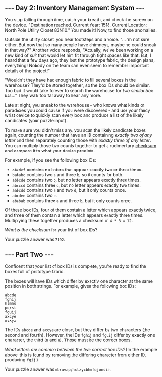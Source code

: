 ## \--- Day 2: Inventory Management System ---

You stop falling through time, catch your breath, and check the screen on the
device. "Destination reached. Current Year: 1518. Current Location: North Pole
Utility Closet 83N10." You made it! Now, to find those anomalies.

Outside the utility closet, you hear footsteps and a voice. "...I'm not sure
either. But now that so many people have chimneys, maybe he could sneak in
that way?" Another voice responds, "Actually, we've been working on a new kind
of _suit_ that would let him fit through tight spaces like that. But, I heard
that a few days ago, they lost the prototype fabric, the design plans,
everything! Nobody on the team can even seem to remember important details of
the project!"

"Wouldn't they have had enough fabric to fill several boxes in the warehouse?
They'd be stored together, so the box IDs should be similar. Too bad it would
take forever to search the warehouse for _two similar box IDs_..." They walk
too far away to hear any more.

Late at night, you sneak to the warehouse - who knows what kinds of paradoxes
you could cause if you were discovered - and use your fancy wrist device to
quickly scan every box and produce a list of the likely candidates (your
puzzle input).

To make sure you didn't miss any, you scan the likely candidate boxes again,
counting the number that have an ID containing _exactly two of any letter_ and
then separately counting those with _exactly three of any letter_. You can
multiply those two counts together to get a rudimentary
[checksum](https://en.wikipedia.org/wiki/Checksum) and compare it to what your
device predicts.

For example, if you see the following box IDs:

  * `abcdef` contains no letters that appear exactly two or three times.
  * `bababc` contains two `a` and three `b`, so it counts for both.
  * `abbcde` contains two `b`, but no letter appears exactly three times.
  * `abcccd` contains three `c`, but no letter appears exactly two times.
  * `aabcdd` contains two `a` and two `d`, but it only counts once.
  * `abcdee` contains two `e`.
  * `ababab` contains three `a` and three `b`, but it only counts once.

Of these box IDs, four of them contain a letter which appears exactly twice,
and three of them contain a letter which appears exactly three times.
Multiplying these together produces a checksum of `4 * 3 = 12`.

_What is the checksum_ for your list of box IDs?

Your puzzle answer was `7192`.

## \--- Part Two ---

Confident that your list of box IDs is complete, you're ready to find the
boxes full of prototype fabric.

The boxes will have IDs which differ by exactly one character at the same
position in both strings. For example, given the following box IDs:

    
    
    abcde
    fghij
    klmno
    pqrst
    fguij
    axcye
    wvxyz
    

The IDs `abcde` and `axcye` are close, but they differ by two characters (the
second and fourth). However, the IDs `fghij` and `fguij` differ by exactly one
character, the third (`h` and `u`). Those must be the correct boxes.

_What letters are common between the two correct box IDs?_ (In the example
above, this is found by removing the differing character from either ID,
producing `fgij`.)

Your puzzle answer was `mbruvapghxlzycbhmfqjonsie`.

